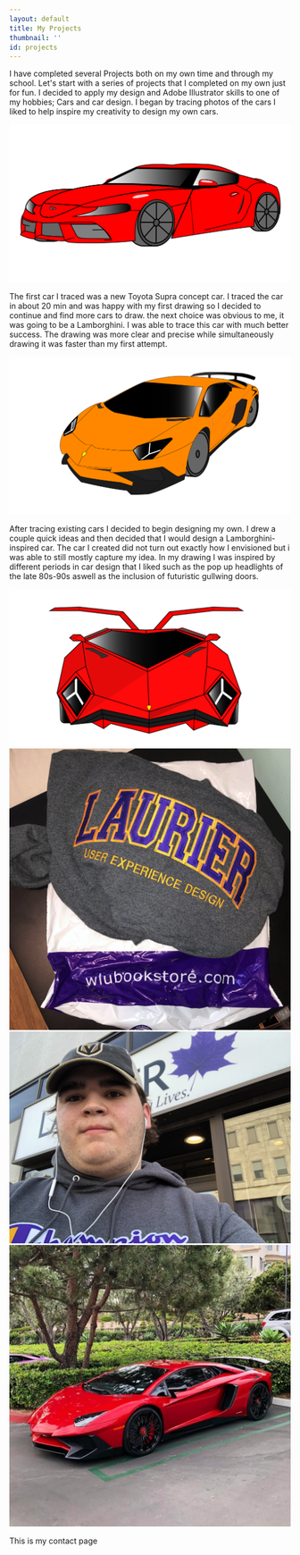 ```yaml
---
layout: default
title: My Projects
thumbnail: ''
id: projects
---
```

 I have completed several Projects both on my own time and through my school. Let's start with a series of projects that I completed on my own just for fun. I decided to apply my design and Adobe Illustrator skills to one of my hobbies; Cars and car design. I began by tracing photos of the cars I liked to help inspire my creativity to design my own cars. 

<img src="/images/uploads/suprafirstcarinillustrator.svg" alt="My lamborghini Aventador SV" class="center" />

 The first car I traced was a new Toyota Supra concept car. I traced the car in about 20 min and was happy with my first drawing so I decided to continue and find more cars to draw. the next choice was obvious to me, it was going to be a Lamborghini. I was able to trace this car with much better success. The drawing was more clear and precise while simultaneously drawing it was faster than my first attempt. 

<img src="/images/uploads/lamborghiniaventadorsv.svg" alt="My lamborghini Aventador SV" class="center" />

 After tracing existing cars I decided to begin designing my own. I drew a couple quick ideas and then decided that I would design a Lamborghini-inspired car. The car I created did not turn out exactly how I envisioned but i was able to still mostly capture my idea. In my drawing I was inspired by different periods in car design that I liked such as the pop up headlights of the late 80s-90s aswell as the inclusion of futuristic gullwing doors.

<img src="/images/uploads/lamborghinibytate.svg" alt="My lamborghini-inspired car" class="center"/>

<div class="row">

<div class="column">

  <img src="/images/uploads/img_7944-2.jpg" alt="My Laurier Hoodie" class="center"/>

  </div>

  <div class="column">

 <img src="/images/uploads/me.jpg" alt="A photo of me outside the UXD building at Laurier Brantford" class="me" />

  </div>

  <div class="column">

   <img src="/images/uploads/allredlamb.jpg" alt="Red Lamborghini" class="center"/>

  </div>

</div>

This is my contact page
